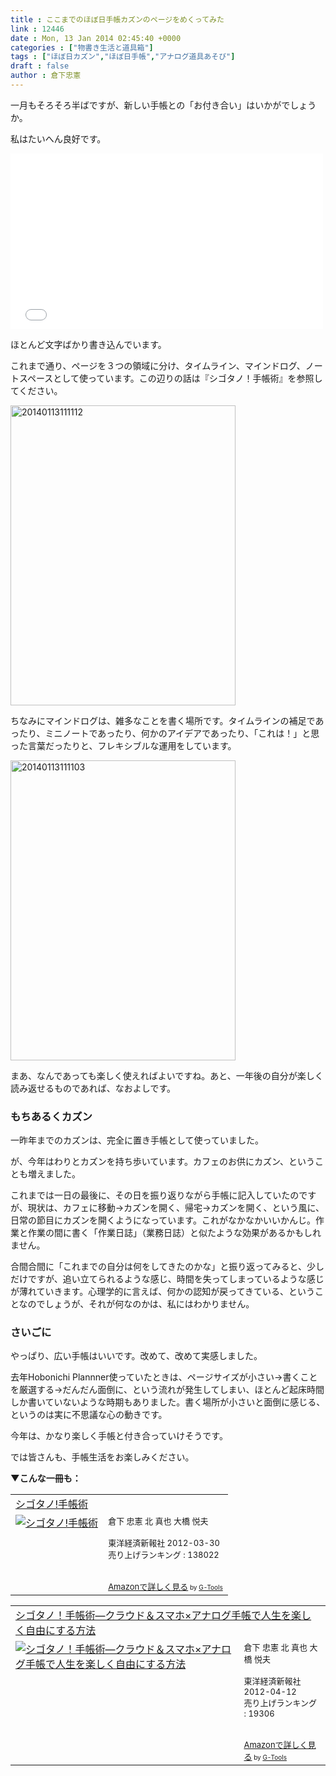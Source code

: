 ```yaml
---
title : ここまでのほぼ日手帳カズンのページをめくってみた
link : 12446
date : Mon, 13 Jan 2014 02:45:40 +0000
categories : ["物書き生活と道具箱"]
tags : ["ほぼ日カズン","ほぼ日手帳","アナログ道具あそび"]
draft : false
author : 倉下忠憲
---
```


一月もそろそろ半ばですが、新しい手帳との「お付き合い」はいかがでしょうか。

私はたいへん良好です。

<iframe width="500" height="281" src="//www.youtube.com/embed/wb_JD5sNKGk" frameborder="0" allowfullscreen></iframe>

ほとんど文字ばかり書き込んでいます。

これまで通り、ページを３つの領域に分け、タイムライン、マインドログ、ノートスペースとして使っています。この辺りの話は『シゴタノ！手帳術』を参照してください。

<a href="https://rashita.net/blog/wp-content/uploads/2014/01/20140113111112.jpg"><img src="https://rashita.net/blog/wp-content/uploads/2014/01/20140113111112.jpg" alt="20140113111112" width="360" height="480" class="alignnone size-full wp-image-12448" /></a>

ちなみにマインドログは、雑多なことを書く場所です。タイムラインの補足であったり、ミニノートであったり、何かのアイデアであったり、「これは！」と思った言葉だったりと、フレキシブルな運用をしています。

<a href="https://rashita.net/blog/wp-content/uploads/2014/01/20140113111103.jpg"><img src="https://rashita.net/blog/wp-content/uploads/2014/01/20140113111103.jpg" alt="20140113111103" width="360" height="480" class="alignnone size-full wp-image-12449" /></a>

まあ、なんであっても楽しく使えればよいですね。あと、一年後の自分が楽しく読み返せるものであれば、なおよしです。

<H3>もちあるくカズン</H3>一昨年までのカズンは、完全に置き手帳として使っていました。

が、今年はわりとカズンを持ち歩いています。カフェのお供にカズン、ということも増えました。

これまでは一日の最後に、その日を振り返りながら手帳に記入していたのですが、現状は、カフェに移動→カズンを開く、帰宅→カズンを開く、という風に、日常の節目にカズンを開くようになっています。これがなかなかいいかんじ。作業と作業の間に書く「作業日誌」（業務日誌）と似たような効果があるかもしれません。

合間合間に「これまでの自分は何をしてきたのかな」と振り返ってみると、少しだけですが、追い立てられるような感じ、時間を失ってしまっているような感じが薄れていきます。心理学的に言えば、何かの認知が戻ってきている、ということなのでしょうが、それが何なのかは、私にはわかりません。

<H3>さいごに</H3>やっぱり、広い手帳はいいです。改めて、改めて実感しました。

去年Hobonichi Plannner使っていたときは、ページサイズが小さい→書くことを厳選する→だんだん面倒に、という流れが発生してしまい、ほとんど起床時間しか書いていないような時期もありました。書く場所が小さいと面倒に感じる、というのは実に不思議な心の動きです。

今年は、かなり楽しく手帳と付き合っていけそうです。

では皆さんも、手帳生活をお楽しみください。

<strong>▼こんな一冊も：</strong>
<table  border="0" cellpadding="5"><tr><td colspan="2"><a href="http://www.amazon.co.jp/%E3%82%B7%E3%82%B4%E3%82%BF%E3%83%8E-%E6%89%8B%E5%B8%B3%E8%A1%93-%E5%80%89%E4%B8%8B-%E5%BF%A0%E6%86%B2/dp/4492044574%3FSubscriptionId%3D15SMZCTB9V8NGR2TW082%26tag%3Drashita1000-22%26linkCode%3Dxm2%26camp%3D2025%26creative%3D165953%26creativeASIN%3D4492044574" target="_top">シゴタノ!手帳術</a><img src="http://www.assoc-amazon.jp/e/ir?t=rashita1000-22&l=ur2&o=9" width="1" height="1" style="border: none;" alt="" /></td></tr><tr><td valign="top"><a href="http://www.amazon.co.jp/%E3%82%B7%E3%82%B4%E3%82%BF%E3%83%8E-%E6%89%8B%E5%B8%B3%E8%A1%93-%E5%80%89%E4%B8%8B-%E5%BF%A0%E6%86%B2/dp/4492044574%3FSubscriptionId%3D15SMZCTB9V8NGR2TW082%26tag%3Drashita1000-22%26linkCode%3Dxm2%26camp%3D2025%26creative%3D165953%26creativeASIN%3D4492044574" target="_top"><img src="http://ecx.images-amazon.com/images/I/41DReCFVvKL._SL160_.jpg" border="0" alt="シゴタノ!手帳術" /></a></td><td valign="top"><font size="-1">倉下 忠憲 北 真也 大橋 悦夫 <br /><br />東洋経済新報社  2012-03-30<br />売り上げランキング : 138022<br /><br /><br /><a href="http://www.amazon.co.jp/%E3%82%B7%E3%82%B4%E3%82%BF%E3%83%8E-%E6%89%8B%E5%B8%B3%E8%A1%93-%E5%80%89%E4%B8%8B-%E5%BF%A0%E6%86%B2/dp/4492044574%3FSubscriptionId%3D15SMZCTB9V8NGR2TW082%26tag%3Drashita1000-22%26linkCode%3Dxm2%26camp%3D2025%26creative%3D165953%26creativeASIN%3D4492044574" target="_top">Amazonで詳しく見る</a></font><font size="-2"> by <a href="http://www.goodpic.com/mt/aws/index.html" >G-Tools</a></font></td></tr></table>

<table  border="0" cellpadding="5"><tr><td colspan="2"><a href="http://www.amazon.co.jp/%E3%82%B7%E3%82%B4%E3%82%BF%E3%83%8E%EF%BC%81%E6%89%8B%E5%B8%B3%E8%A1%93%E2%80%95%E3%82%AF%E3%83%A9%E3%82%A6%E3%83%89%EF%BC%86%E3%82%B9%E3%83%9E%E3%83%9B%C3%97%E3%82%A2%E3%83%8A%E3%83%AD%E3%82%B0%E6%89%8B%E5%B8%B3%E3%81%A7%E4%BA%BA%E7%94%9F%E3%82%92%E6%A5%BD%E3%81%97%E3%81%8F%E8%87%AA%E7%94%B1%E3%81%AB%E3%81%99%E3%82%8B%E6%96%B9%E6%B3%95-%E5%80%89%E4%B8%8B-%E5%BF%A0%E6%86%B2-ebook/dp/B00DH84TAE%3FSubscriptionId%3D15SMZCTB9V8NGR2TW082%26tag%3Drashita1000-22%26linkCode%3Dxm2%26camp%3D2025%26creative%3D165953%26creativeASIN%3DB00DH84TAE" target="_top">シゴタノ！手帳術―クラウド＆スマホ×アナログ手帳で人生を楽しく自由にする方法</a><img src="http://www.assoc-amazon.jp/e/ir?t=rashita1000-22&l=ur2&o=9" width="1" height="1" style="border: none;" alt="" /></td></tr><tr><td valign="top"><a href="http://www.amazon.co.jp/%E3%82%B7%E3%82%B4%E3%82%BF%E3%83%8E%EF%BC%81%E6%89%8B%E5%B8%B3%E8%A1%93%E2%80%95%E3%82%AF%E3%83%A9%E3%82%A6%E3%83%89%EF%BC%86%E3%82%B9%E3%83%9E%E3%83%9B%C3%97%E3%82%A2%E3%83%8A%E3%83%AD%E3%82%B0%E6%89%8B%E5%B8%B3%E3%81%A7%E4%BA%BA%E7%94%9F%E3%82%92%E6%A5%BD%E3%81%97%E3%81%8F%E8%87%AA%E7%94%B1%E3%81%AB%E3%81%99%E3%82%8B%E6%96%B9%E6%B3%95-%E5%80%89%E4%B8%8B-%E5%BF%A0%E6%86%B2-ebook/dp/B00DH84TAE%3FSubscriptionId%3D15SMZCTB9V8NGR2TW082%26tag%3Drashita1000-22%26linkCode%3Dxm2%26camp%3D2025%26creative%3D165953%26creativeASIN%3DB00DH84TAE" target="_top"><img src="http://ecx.images-amazon.com/images/I/51hPGCPKIrL._SL160_.jpg" border="0" alt="シゴタノ！手帳術―クラウド＆スマホ×アナログ手帳で人生を楽しく自由にする方法" /></a></td><td valign="top"><font size="-1">倉下 忠憲 北 真也 大橋 悦夫 <br /><br />東洋経済新報社  2012-04-12<br />売り上げランキング : 19306<br /><br /><br /><a href="http://www.amazon.co.jp/%E3%82%B7%E3%82%B4%E3%82%BF%E3%83%8E%EF%BC%81%E6%89%8B%E5%B8%B3%E8%A1%93%E2%80%95%E3%82%AF%E3%83%A9%E3%82%A6%E3%83%89%EF%BC%86%E3%82%B9%E3%83%9E%E3%83%9B%C3%97%E3%82%A2%E3%83%8A%E3%83%AD%E3%82%B0%E6%89%8B%E5%B8%B3%E3%81%A7%E4%BA%BA%E7%94%9F%E3%82%92%E6%A5%BD%E3%81%97%E3%81%8F%E8%87%AA%E7%94%B1%E3%81%AB%E3%81%99%E3%82%8B%E6%96%B9%E6%B3%95-%E5%80%89%E4%B8%8B-%E5%BF%A0%E6%86%B2-ebook/dp/B00DH84TAE%3FSubscriptionId%3D15SMZCTB9V8NGR2TW082%26tag%3Drashita1000-22%26linkCode%3Dxm2%26camp%3D2025%26creative%3D165953%26creativeASIN%3DB00DH84TAE" target="_top">Amazonで詳しく見る</a></font><font size="-2"> by <a href="http://www.goodpic.com/mt/aws/index.html" >G-Tools</a></font></td></tr></table>
